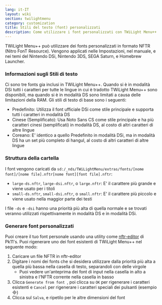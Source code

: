 ```yaml
---
lang: it-IT
layout: wiki
section: twilightmenu
category: customization
title: Stili del testo (font) personalizzati
description: Come utilizzare i font personalizzati con TWiLight Menu++
---
```


TWiLight Menu++ può utilizzare dei fonts personalizzati in formato NFTR (Nitro FonT Resource). Vengono applicati nelle Impostazioni, nel manuale, e nei temi del Nintendo DSi, Nintendo 3DS, SEGA Saturn, e Homebrew Launcher.

### Informazioni sugli Stili di testo
Ci sono tre fonts gia inclusi in TWiLight Menu++. Quando si è in modalità DSi tutti i caratteri per tutte le lingue in cui è tradotto TWiLight Menu++ sono disponibili, ma quando si è in modalità DS sono limitati a causa delle limitazioni della RAM. Gli stili di testo di base sono i seguenti:
- Predefinito: Utilizza il font ufficiale DSi come stile principale e supporta tutti i caratteri in modalità DS
- Cinese (Semplificato): Usa Noto Sans CS come stile principale e ha più caratteri cinesi (semplificati) in modalità DS, al costo di altri caratteri di altre lingue
- Coreano: E' identico a quello Predefinito in modalità DSi, ma in modalità DS ha un set più completo di hangul, al costo di altri caratteri di altre lingue

### Struttura della cartella
I font vengono caricati da `sd:/_nds/TWiLightMenu/extras/fonts/[nome font]/[nome file].nftr[nome font][font file].nftr`:
- `large-ds.nftr`, `large-dsi.nftr`, o `large.nftr`: E' il carattere più grande e viene usato per i titoli
- `small-ds.nftr`, `small-dsi.nftr`, o `small.nftr`: E' il carattere più piccolo e viene usato nella maggior parte dei testi

I file `-ds` e `-dsi` hanno una priorità più alta di quella normale e se trovati veranno utilizzati rispettivamente in modalità DS e in modalità DSi.

### Generare font personalizzati
Puoi creare il tuo font personale usando una utility come [nftr-editor](https://pk11.us/nftr-editor/) di Pk11's. Puoi rigenerare uno dei font esistenti di TWiLight Menu++ nel seguente modo:
1. Caricare un file NFTR in nftr-editor
1. Digitare i nomi dei fonts che si desidera utilizzare dalla priorità più alta a quella più bassa nella casella di testo, separandoli con delle virgole
   - Puoi vedere un'anteprima dei font di input nella casella in alto a sinistra e l'NFTR corrente nella casella in basso
1. Clicca `Generate from font `, poi clicca su `OK` per rigenerare i caratteri esistenti e `Cancel` per rigenerare i caratteri speciali dei pulsanti (esempio &#xE000;)
1. Clicca sul `Salva`, e ripetilo per le altre dimensioni del font
